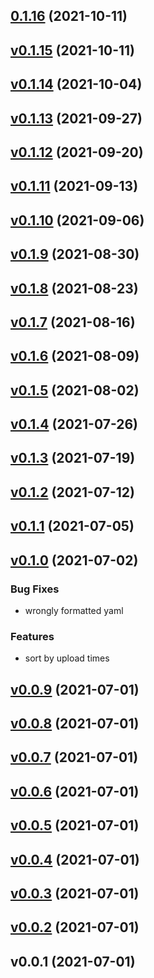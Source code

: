 
<a name="0.1.16"></a>
## [0.1.16](https://github.com/hojland/mlflow/compare/v0.1.15...0.1.16) (2021-10-11)


<a name="v0.1.15"></a>
## [v0.1.15](https://github.com/hojland/mlflow/compare/v0.1.14...v0.1.15) (2021-10-11)


<a name="v0.1.14"></a>
## [v0.1.14](https://github.com/hojland/mlflow/compare/v0.1.13...v0.1.14) (2021-10-04)


<a name="v0.1.13"></a>
## [v0.1.13](https://github.com/hojland/mlflow/compare/v0.1.12...v0.1.13) (2021-09-27)


<a name="v0.1.12"></a>
## [v0.1.12](https://github.com/hojland/mlflow/compare/v0.1.11...v0.1.12) (2021-09-20)


<a name="v0.1.11"></a>
## [v0.1.11](https://github.com/hojland/mlflow/compare/v0.1.10...v0.1.11) (2021-09-13)


<a name="v0.1.10"></a>
## [v0.1.10](https://github.com/hojland/mlflow/compare/v0.1.9...v0.1.10) (2021-09-06)


<a name="v0.1.9"></a>
## [v0.1.9](https://github.com/hojland/mlflow/compare/v0.1.8...v0.1.9) (2021-08-30)


<a name="v0.1.8"></a>
## [v0.1.8](https://github.com/hojland/mlflow/compare/v0.1.7...v0.1.8) (2021-08-23)


<a name="v0.1.7"></a>
## [v0.1.7](https://github.com/hojland/mlflow/compare/v0.1.6...v0.1.7) (2021-08-16)


<a name="v0.1.6"></a>
## [v0.1.6](https://github.com/hojland/mlflow/compare/v0.1.5...v0.1.6) (2021-08-09)


<a name="v0.1.5"></a>
## [v0.1.5](https://github.com/hojland/mlflow/compare/v0.1.4...v0.1.5) (2021-08-02)


<a name="v0.1.4"></a>
## [v0.1.4](https://github.com/hojland/mlflow/compare/v0.1.3...v0.1.4) (2021-07-26)


<a name="v0.1.3"></a>
## [v0.1.3](https://github.com/hojland/mlflow/compare/v0.1.2...v0.1.3) (2021-07-19)


<a name="v0.1.2"></a>
## [v0.1.2](https://github.com/hojland/mlflow/compare/v0.1.1...v0.1.2) (2021-07-12)


<a name="v0.1.1"></a>
## [v0.1.1](https://github.com/hojland/mlflow/compare/v0.1.0...v0.1.1) (2021-07-05)


<a name="v0.1.0"></a>
## [v0.1.0](https://github.com/hojland/mlflow/compare/v0.0.9...v0.1.0) (2021-07-02)

### Bug Fixes

* wrongly formatted yaml

### Features

* sort by upload times


<a name="v0.0.9"></a>
## [v0.0.9](https://github.com/hojland/mlflow/compare/v0.0.8...v0.0.9) (2021-07-01)


<a name="v0.0.8"></a>
## [v0.0.8](https://github.com/hojland/mlflow/compare/v0.0.7...v0.0.8) (2021-07-01)


<a name="v0.0.7"></a>
## [v0.0.7](https://github.com/hojland/mlflow/compare/v0.0.6...v0.0.7) (2021-07-01)


<a name="v0.0.6"></a>
## [v0.0.6](https://github.com/hojland/mlflow/compare/v0.0.5...v0.0.6) (2021-07-01)


<a name="v0.0.5"></a>
## [v0.0.5](https://github.com/hojland/mlflow/compare/v0.0.4...v0.0.5) (2021-07-01)


<a name="v0.0.4"></a>
## [v0.0.4](https://github.com/hojland/mlflow/compare/v0.0.3...v0.0.4) (2021-07-01)


<a name="v0.0.3"></a>
## [v0.0.3](https://github.com/hojland/mlflow/compare/v0.0.2...v0.0.3) (2021-07-01)


<a name="v0.0.2"></a>
## [v0.0.2](https://github.com/hojland/mlflow/compare/v0.0.1...v0.0.2) (2021-07-01)


<a name="v0.0.1"></a>
## v0.0.1 (2021-07-01)
